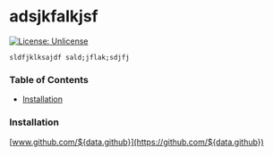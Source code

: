 # adsjkfalkjsf
[![License: Unlicense](https://img.shields.io/badge/license-Unlicense-blue.svg)](http://unlicense.org/)

    sldfjklksajdf sald;jflak;sdjfj
  
### Table of Contents
- [Installation](#installation)

### Installation


[www.github.com/${data.github}](https://github.com/${data.github})